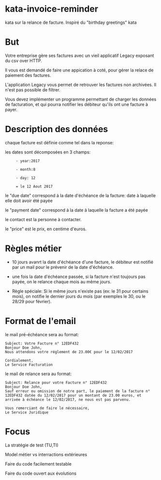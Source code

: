 # kata-invoice-reminder
kata sur la relance de facture. Inspiré du "birthday greetings" kata

# But
Votre entreprise gère ses factures avec un vieil applicatif Legacy exposant du csv over HTTP.

Il vous est demandé de faire une appication à coté, pour gérer la relace de paiement des factures.

L'application Legacy vous permet de retrouver les factures non archivées. Il n'est pas possible de filtrer. 

Vous devez implémenter un programme permettant de charger les données de facturation, et qui pourra notifier les débiteur qu'ils ont une facture à payer.


# Description des données

chaque facture est définie comme tel dans la reponse: 

les dates sont décomposées en 3 champs:

         - year:2017

         - month:8
         
         - day: 12
         
         = le 12 Aout 2017


le "due date" correspond à la date d'échéance de la facture: date à laquelle elle doit avoir été payée

le "payment date" correspond à la date à laquelle la facture a été payée

le contact est la personne à contacter.

le "price" est le prix, en centime d'euros.

# Règles métier

* 10 jours avanrt la date d'échéance d'une facture, le débiteur est notifié par un mail pour le prévenir de la date d'échéance.

* une fois la date d'échéance passée, si la facture n'est toujours pas payée, on le relance chaque mois au même jours.

* Règle spéciale: Si le même jours n'existe pas (ex: le 31 pour certains mois), on notifie le dernier jours du mois (par exemples le 30, ou le 28/29 pour février).



# Format de l'email
le mail pré-échéance sera au format:

```
Subject: Votre Facture n° 12EDF432
Bonjour Doe John,
Nous attendons votre réglement de 23.00€ pour le 12/02/2017

Cordialement,
Le Service Facturation
```

le mail de relance sera au format:

```
Subject: Relance pour votre Facture n° 12EDF432
Bonjour Doe John,
Sauf erreur ou omission de notre part, le paiement de la facture n° 12EDF432 datée du 12/02/2017 pour un montant de 23.00 euros, et arrivée à échéance le 12/02/2017, ne nous est pas parvenu. 

Vous remerciant de faire le nécessaire,
Le Service Juridique
```

# Focus

La stratégie de test (TU,TI)

Model métier vs interractions extérieures 

Faire du code facilement testable

Faire du code ouvert aux évolutions





